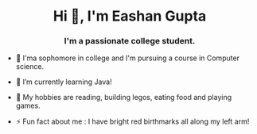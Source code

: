 <h1 align="center">Hi 👋, I'm Eashan Gupta</h1>
<h3 align="center">I'm a passionate college student.</h3>


- 🔭 I'ma sophomore in college and I'm pursuing a course in Computer science.
- 🌱 I’m currently learning Java!
- 💬 My hobbies are reading, building legos, eating food and playing games.

- ⚡ Fun fact about me : I have bright red birthmarks all along my left arm!
